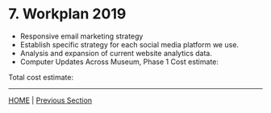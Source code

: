 # 7. Workplan 2019

* Responsive email marketing strategy
* Establish specific strategy for each social media platform we use.
* Analysis and expansion of current website analytics data.
* Computer Updates Across Museum, Phase 1 Cost estimate:

Total cost estimate:

-----

[HOME](index.md) | [Previous Section](06_Benchmarks_Deliverables_and_Progress.md)
